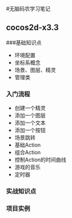 #无脑码农学习笔记

## cocos2d-x3.3

###基础知识点

* 环境配置
* 坐标系概念
* 场景、图层、精灵
* 管理类 


### 入门流程

* 创建一个精灵
* 添加一个图层
* 添加一个文本
* 添加一个按钮
* 场景跳转
* 基础Action
* 组合Action
* 控制Action的时间曲线
* 游戏的音乐
* 定时器


### 实战知识点


### 项目实例